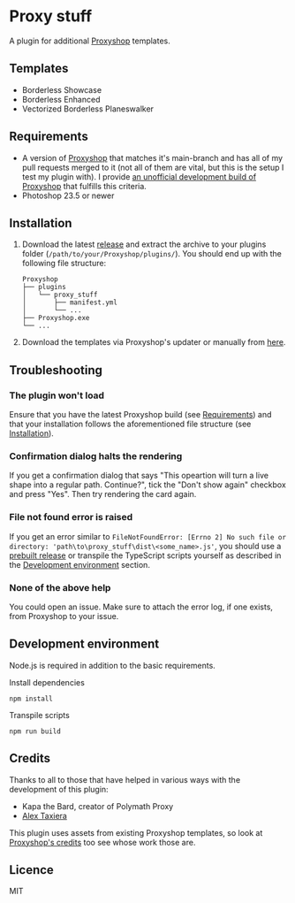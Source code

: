 # Proxy stuff

A plugin for additional [Proxyshop](https://github.com/Investigamer/Proxyshop) templates.

## Templates

- Borderless Showcase
- Borderless Enhanced
- Vectorized Borderless Planeswalker

## Requirements

- A version of [Proxyshop](https://github.com/Investigamer/Proxyshop) that matches it's main-branch and has all of my pull requests merged to it (not all of them are vital, but this is the setup I test my plugin with). I provide [an unofficial development build of Proxyshop](https://github.com/pappnu/Proxyshop/releases) that fulfills this criteria.
- Photoshop 23.5 or newer

## Installation

1. Download the latest [release](https://github.com/pappnu/proxy_stuff/releases) and extract the archive to your plugins folder (`/path/to/your/Proxyshop/plugins/`). You should end up with the following file structure:
   ```
   Proxyshop
   ├── plugins
   │   └── proxy_stuff
   │       ├── manifest.yml
   │       └── ...
   ├── Proxyshop.exe
   └── ...
   ```
2. Download the templates via Proxyshop's updater or manually from [here](https://drive.google.com/drive/folders/1Q4JgzLOWCocjh56MKTfHgSPGMS-QQtOL).

## Troubleshooting

### The plugin won't load

Ensure that you have the latest Proxyshop build (see [Requirements](#requirements)) and that your installation follows the aforementioned file structure (see [Installation](#installation)).

### Confirmation dialog halts the rendering

If you get a confirmation dialog that says "This opeartion will turn a live shape into a regular path. Continue?", tick the "Don't show again" checkbox and press "Yes". Then try rendering the card again.

### File not found error is raised

If you get an error similar to `FileNotFoundError: [Errno 2] No such file or directory: 'path\to\proxy_stuff\dist\<some_name>.js'`, you should use a [prebuilt release](https://github.com/pappnu/proxy_stuff/releases) or transpile the TypeScript scripts yourself as described in the [Development environment](#development-environment) section.

### None of the above help

You could open an issue. Make sure to attach the error log, if one exists, from Proxyshop to your issue.

## Development environment

Node.js is required in addition to the basic requirements.

Install dependencies

```
npm install
```

Transpile scripts

```
npm run build
```

## Credits

Thanks to all to those that have helped in various ways with the development of this plugin:

- Kapa the Bard, creator of Polymath Proxy
- [Alex Taxiera](https://github.com/alex-taxiera)

This plugin uses assets from existing Proxyshop templates, so look at [Proxyshop's credits](https://github.com/Investigamer/Proxyshop#-credits) too see whose work those are.

## Licence

MIT
